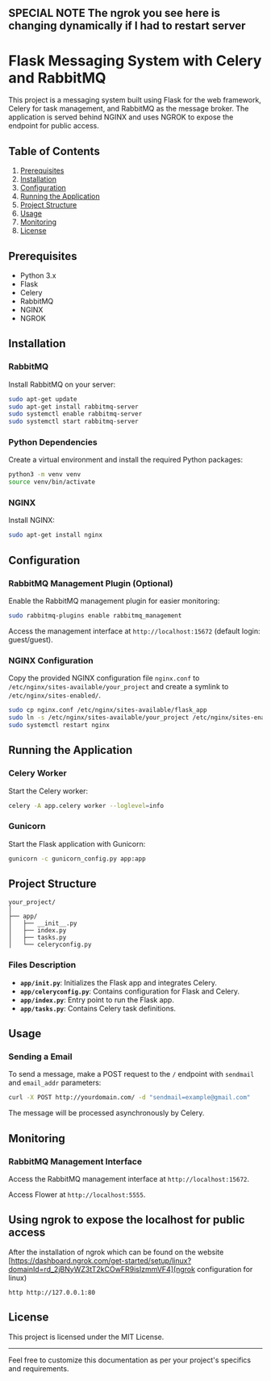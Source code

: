 ## SPECIAL NOTE The ngrok you see here is changing dynamically if I had to restart server

# Flask Messaging System with Celery and RabbitMQ

This project is a messaging system built using Flask for the web framework, Celery for task management, and RabbitMQ as the message broker. The application is served behind NGINX and uses NGROK to expose the endpoint for public access.

## Table of Contents

1. [Prerequisites](#prerequisites)
2. [Installation](#installation)
3. [Configuration](#configuration)
4. [Running the Application](#running-the-application)
5. [Project Structure](#project-structure)
6. [Usage](#usage)
7. [Monitoring](#monitoring)
8. [License](#license)

## Prerequisites

- Python 3.x
- Flask
- Celery
- RabbitMQ
- NGINX
- NGROK

## Installation

### RabbitMQ

Install RabbitMQ on your server:

```bash
sudo apt-get update
sudo apt-get install rabbitmq-server
sudo systemctl enable rabbitmq-server
sudo systemctl start rabbitmq-server
```

### Python Dependencies

Create a virtual environment and install the required Python packages:

```bash
python3 -m venv venv
source venv/bin/activate
```

### NGINX

Install NGINX:

```bash
sudo apt-get install nginx
```

## Configuration

### RabbitMQ Management Plugin (Optional)

Enable the RabbitMQ management plugin for easier monitoring:

```bash
sudo rabbitmq-plugins enable rabbitmq_management
```

Access the management interface at `http://localhost:15672` (default login: guest/guest).

### NGINX Configuration

Copy the provided NGINX configuration file `nginx.conf` to `/etc/nginx/sites-available/your_project` and create a symlink to `/etc/nginx/sites-enabled/`.

```bash
sudo cp nginx.conf /etc/nginx/sites-available/flask_app
sudo ln -s /etc/nginx/sites-available/your_project /etc/nginx/sites-enabled/
sudo systemctl restart nginx
```

## Running the Application

### Celery Worker

Start the Celery worker:

```bash
celery -A app.celery worker --loglevel=info
```

### Gunicorn

Start the Flask application with Gunicorn:

```bash
gunicorn -c gunicorn_config.py app:app
```

## Project Structure

```
your_project/
│
├── app/
│   ├── __init__.py
│   ├── index.py
│   ├── tasks.py
│   └── celeryconfig.py
```

### Files Description

- **`app/init.py`**: Initializes the Flask app and integrates Celery.
- **`app/celeryconfig.py`**: Contains configuration for Flask and Celery.
- **`app/index.py`**: Entry point to run the Flask app.
- **`app/tasks.py`**: Contains Celery task definitions.

## Usage

### Sending a Email

To send a message, make a POST request to the `/` endpoint with `sendmail` and `email_addr` parameters:

```bash
curl -X POST http://yourdomain.com/ -d "sendmail=example@gmail.com"
```

The message will be processed asynchronously by Celery.

## Monitoring

### RabbitMQ Management Interface

Access the RabbitMQ management interface at `http://localhost:15672`.

Access Flower at `http://localhost:5555`.

## Using ngrok to expose the localhost for public access
After the installation of ngrok which can be found on the website [https://dashboard.ngrok.com/get-started/setup/linux?domainId=rd_2jBNyWZ3tT2kCOwFR9isIzmmVF4](ngrok configuration for linux)

``http http://127.0.0.1:80``

## License

This project is licensed under the MIT License.

---

Feel free to customize this documentation as per your project's specifics and requirements.